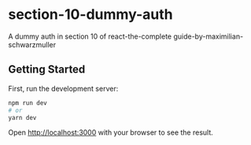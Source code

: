 # section-10-dummy-auth
A dummy auth in section 10 of react-the-complete guide-by-maximilian-schwarzmuller

## Getting Started

First, run the development server:

```bash
npm run dev
# or
yarn dev
```

Open [http://localhost:3000](http://localhost:3000) with your browser to see the result.
